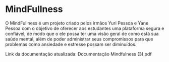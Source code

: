 # MindFullness
O MindFullness é um projeto criado pelos irmãos Yuri Pessoa e Yane Pessoa com o objetivo de oferecer  aos estudantes uma plataforma
segura e confiável, de modo que o ele possa ter uma visão geral de como está sua saúde mental, além de poder administrar seus compromissos para que problemas como
ansiedade e estresse possam ser diminuídos. 

Link da documentação atualizada: 
Documentação Mindfulness (3).pdf


